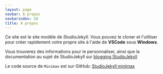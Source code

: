 ```yaml
---
layout: page
navbar: A propos
navbarindex: 10
title: A propos
---
```


Ce site est le site modèle de _StudioJekyll_. Vous pouvez le cloner et l'utiliser pour créer rapidement votre propre site à l'aide de **VSCode** sous **Windows**.

Vous trouverez des informations pour le personnaliser, ainsi que la documentation au sujet de StudioJekyll sur [blogging StudioJekyll](http://wiki.maggire.net/blogging-studio-jekyll/)

Le code source de `Minimax` est sur GitHub: [StudioJekyll minimax](https://github.com/mikemaggire/minimax)
